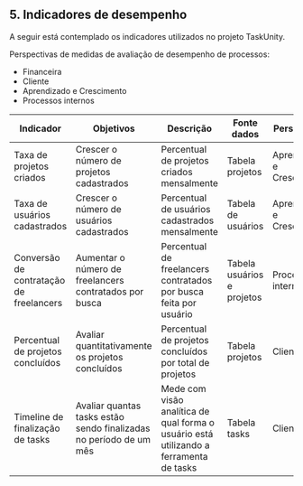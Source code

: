 ## 5. Indicadores de desempenho

A seguir está contemplado os indicadores utilizados no projeto TaskUnity.

Perspectivas de medidas de avaliação de desempenho de processos:

* Financeira
* Cliente
* Aprendizado e Crescimento
* Processos internos

| **Indicador** | **Objetivos** | **Descrição** | **Fonte dados** | **Perspectiva** |
| ---           | ---           | ---           | ---             | ---             |
| Taxa de projetos criados | Crescer o número de projetos cadastrados | Percentual de projetos criados mensalmente | Tabela projetos | Aprendizado e Crescimento |
| Taxa de usuários cadastrados | Crescer o número de usuários cadastrados | Percentual de usuários cadastrados mensalmente | Tabela de usuários | Aprendizado e Crescimento |
| Conversão de contratação de freelancers | Aumentar o número de freelancers contratados por busca | Percentual de freelancers contratados por busca feita por usuário | Tabela usuários e projetos | Processos internos |
| Percentual de projetos concluídos | Avaliar quantitativamente os projetos concluídos | Percentual de projetos concluídos por total de projetos | Tabela projetos | Clientes |
| Timeline de finalização de tasks | Avaliar quantas tasks estão sendo finalizadas no período de um mês | Mede com visão analítica de qual forma o usuário está utilizando a ferramenta de tasks | Tabela tasks | Clientes |
